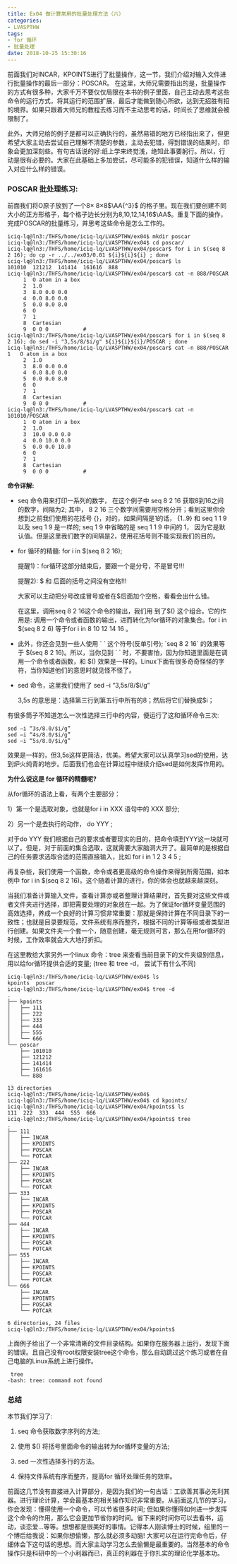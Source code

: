 ```yaml
---
title: Ex04 做计算常用的批量处理方法（六）
categories: 
- LVASPTHW
tags: 
- for 循环
- 批量处理
date: 2018-10-25 15:30:16
---
```




前面我们对INCAR，KPOINTS进行了批量操作，这一节，我们介绍对输入文件进行批量操作的最后一部分：POSCAR。 在这里，大师兄需要指出的是，批量操作的方式有很多种，大家千万不要仅仅局限在本书的例子里面，自己主动去思考这些命令的运行方式，将其运行的范围扩展，最后才能做到随心所欲，达到无招胜有招的境界。如果只跟着大师兄的教程去练习而不主动思考的话，时间长了思维就会被限制了。

 

此外，大师兄给的例子是都可以正确执行的，虽然易错的地方已经指出来了，但更希望大家主动去尝试自己理解不清楚的参数，主动去犯错，得到错误的结果时，印象会更加深刻些。有句古话说的好:纸上学来终觉浅，绝知此事要躬行。所以，行动是很有必要的。大家在此基础上多加尝试，尽可能多的犯错误，知道什么样的输入对应什么样的错误。

 

### POSCAR 批处理练习:

前面我们将O原子放到了一个8$\times$ 8$\times$8$\AA{^3}$ 的格子里。现在我们要创建不同大小的正方形格子，每个格子边长分别为8,10,12,14,16$\AA$。重复下面的操作，完成POSCAR的批量练习，并思考这些命令是怎么工作的。

```
iciq-lq@ln3:/THFS/home/iciq-lq/LVASPTHW/ex04$ mkdir poscar
iciq-lq@ln3:/THFS/home/iciq-lq/LVASPTHW/ex04$ cd poscar/
iciq-lq@ln3:/THFS/home/iciq-lq/LVASPTHW/ex04/poscar$ for i in $(seq 8 2 16); do cp -r ../../ex03/0.01 ${i}${i}${i} ; done 
iciq-lq@ln3:/THFS/home/iciq-lq/LVASPTHW/ex04/poscar$ ls 
101010  121212  141414  161616  888
iciq-lq@ln3:/THFS/home/iciq-lq/LVASPTHW/ex04/poscar$ cat -n 888/POSCAR 
     1	O atom in a box 
     2	1.0            
     3	8.0 0.0 0.0   
     4	0.0 8.0 0.0  
     5	0.0 0.0 8.0 
     6	O          
     7	1         
     8	Cartesian
     9	0 0 0           #
iciq-lq@ln3:/THFS/home/iciq-lq/LVASPTHW/ex04/poscar$ for i in $(seq 8 2 16); do sed -i "3,5s/8/$i/g" ${i}${i}${i}/POSCAR ; done 
iciq-lq@ln3:/THFS/home/iciq-lq/LVASPTHW/ex04/poscar$ cat -n 888/POSCAR      
1	O atom in a box 
     2	1.0            
     3	8.0 0.0 0.0   
     4	0.0 8.0 0.0  
     5	0.0 0.0 8.0 
     6	O          
     7	1         
     8	Cartesian
     9	0 0 0           #
iciq-lq@ln3:/THFS/home/iciq-lq/LVASPTHW/ex04/poscar$ cat -n 101010/POSCAR 
     1	O atom in a box 
     2	1.0            
     3	10.0 0.0 0.0   
     4	0.0 10.0 0.0  
     5	0.0 0.0 10.0 
     6	O          
     7	1         
     8	Cartesian
     9	0 0 0           #
```

**命令详解:**

* seq 命令用来打印一系列的数字， 在这个例子中 seq 8 2 16 获取8到16之间的数字，间隔为2; 其中， 8  2 16 三个数字间需要用空格分开；看到这里你会想到之前我们使用的花括号 {}，对的，如果间隔是1的话， {1..9} 和 seq 1 1 9 以及 seq 1 9 是一样的; seq 1 9 中省略的是 seq 1 1 9 中间的 1，  因为它是默认值。但是这里我们数字的间隔是2，使用花括号则不能实现我们的目的。

* for 循环的精髓:  for i in  $(seq 8 2 16);  

  提醒1)：for循环这部分结束后，要跟一个是分号，不是冒号!!!

  提醒2): $ 和 后面的括号之间没有空格!!! 

  大家可以主动把分号改成冒号或者在$后面加个空格，看看会出什么错。

  在这里，调用seq 8 2 16这个命令的输出，我们用 到了\$()  这个组合。它的作用是: 调用一个命令或者函数的输出，进而转化为for循环的对象集合。for i in \$(seq 8 2 6) 等于for i in 8 10 12 14 16 。 

* 此外，你还会见到一些人使用 \` \` 这个符号(反单引号);  \`seq 8 2 16\`  的效果等于 \$(seq 8 2 16)。所以，当你见到 \` \` 时，不要害怕，因为你知道里面是在调用一个命令或者函数，和 $() 效果是一样的。Linux下面有很多奇奇怪怪的字符，当你知道他们的意思时就见怪不怪了。

* sed 命令，这里我们使用了 sed –i “3,5s/8/$i/g”  

  3,5s 的意思是：选择第三行到第五行中所有的8；然后将它们替换成$i； 

有很多筒子不知道怎么一次性选择三行中的内容，便运行了这和循环命令三次:

```
sed –i “3s/8.0/$i/g”
sed –i “4s/8.0/$i/g”
sed –i “5s/8.0/$i/g”
```

效果是一样的，但3,5s这样更简洁，优美。希望大家可以认真学习sed的使用，达到炉火纯青的地步。后面我们也会在计算过程中继续介绍sed是如何发挥作用的。



**为什么说这是 for 循环的精髓呢?**



从for循环的语法上看，有两个主要部分：

1）第一个是选取对象，也就是for i in XXX 语句中的 XXX 部分;

2）另一个是去执行的动作， do YYY ; 

对于do YYY 我们根据自己的要求或者要现实的目的，把命令填到YYY这一块就可以了。但是，对于前面的集合选取，这就需要大家脑洞大开了。最简单的是根据自己的任务要求选取合适的范围直接输入，比如 for i in 1 2 3 4 5 ;

再复杂些，我们使用一个函数，命令或者更高级的命令操作来得到所需范围，如本例中 for i in $(seq 8 2 16)。这个随着计算的进行，你的体会也就越来越深刻。



当我们准备计算输入文件，查看计算亦或者整理计算结果时，首先要对这些文件或者文件夹进行选择，即把需要处理的对象放在一起。为了保证for循环变量范围的高效选择，养成一个良好的计算习惯非常重要：那就是保持计算在不同目录下的一致性；也就是目录要规范，文件系统有序而整齐，根据不同的计算等级或者类型进行创建。如果文件夹一个套一个，随意创建，毫无规则可言，那么在用for循环的时候，工作效率就会大大地打折扣。



 在这里教给大家另外一个linux 命令：tree 来查看当前目录下的文件夹级别信息，用以给for循环提供合适的变量; (tree 和 tree -d， 尝试下有什么不同)

```
iciq-lq@ln3:/THFS/home/iciq-lq/LVASPTHW/ex04$ ls
kpoints  poscar
iciq-lq@ln3:/THFS/home/iciq-lq/LVASPTHW/ex04$ tree -d 
.
├── kpoints
│   ├── 111
│   ├── 222
│   ├── 333
│   ├── 444
│   ├── 555
│   └── 666
└── poscar
    ├── 101010
    ├── 121212
    ├── 141414
    ├── 161616
    └── 888

13 directories
iciq-lq@ln3:/THFS/home/iciq-lq/LVASPTHW/ex04$ 
iciq-lq@ln3:/THFS/home/iciq-lq/LVASPTHW/ex04$ cd kpoints/
iciq-lq@ln3:/THFS/home/iciq-lq/LVASPTHW/ex04/kpoints$ ls
111  222  333  444  555  666
iciq-lq@ln3:/THFS/home/iciq-lq/LVASPTHW/ex04/kpoints$ tree  
.
├── 111
│   ├── INCAR
│   ├── KPOINTS
│   ├── POSCAR
│   └── POTCAR
├── 222
│   ├── INCAR
│   ├── KPOINTS
│   ├── POSCAR
│   └── POTCAR
├── 333
│   ├── INCAR
│   ├── KPOINTS
│   ├── POSCAR
│   └── POTCAR
├── 444
│   ├── INCAR
│   ├── KPOINTS
│   ├── POSCAR
│   └── POTCAR
├── 555
│   ├── INCAR
│   ├── KPOINTS
│   ├── POSCAR
│   └── POTCAR
└── 666
    ├── INCAR
    ├── KPOINTS
    ├── POSCAR
    └── POTCAR

6 directories, 24 files
iciq-lq@ln3:/THFS/home/iciq-lq/LVASPTHW/ex04/kpoints$ 
```

上面例子给出了一个非常清晰的文件目录结构。如果你在服务器上运行，发现下面的错误。且自己没有root权限安装tree这个命令，那么自动跳过这个练习或者在自己电脑的Linux系统上进行操作。

```
 tree
-bash: tree: command not found
```



### 总结

本节我们学习了:

1) seq 命令获取数字序列的方法;

2) 使用 $() 将括号里面命令的输出转为for循环变量的方法;

3) sed 一次性选择多行的方法。

4) 保持文件系统有序而整齐，提高for 循环处理任务的效率。



前面这几节没有直接进入计算部分，是因为我们的一句古话：工欲善其事必先利其器。进行理论计算，学会最基本的相关操作知识非常重要。从前面这几节的学习，你会发现：懂得使用一个命令，可以节省很多时间; 但如果你懂得如何进一步发挥这个命令的作用，那么它会更加节省你的时间。省下来的时间你可以去看书，运动，谈恋爱…等等。想想都是很美好的事情。记得本人刚读博士的时候，组里的一个博后给我说：如果你想偷懒，那么就必须多动脑! 大家可以在运行完命令后，仔细体会下这句话的思想。而大家主动学习怎么去偷懒是最重要的。当然基本的命令操作只是科研中的一个小利器而已，真正的利器在于你扎实的理论化学基本功。